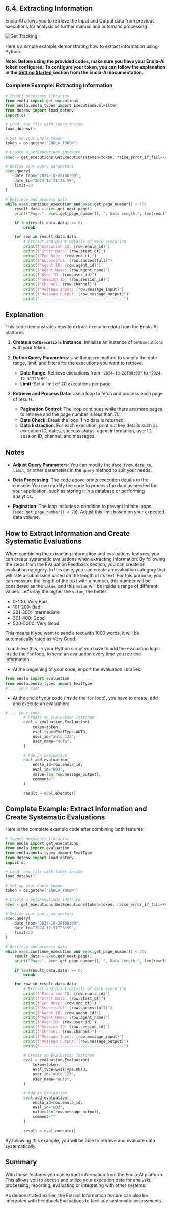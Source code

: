 ## 6.4. Extracting Information

Enola-AI allows you to retrieve the Input and Output data from previous executions for analysis or further manual and automatic processing. 

![Get Tracking](images/get_tracking.jpg)

Here's a simple example demonstrating how to extract information using Python.

**Note: Before using the provided codes, make sure you have your Enola-AI token configured:
To configure your token, you can follow the explanation in the [Getting Started](https://github.com/HuemulSolutions/Enola-AI#5-getting-started) section from the Enola-AI documentation.**

### Complete Example: Extracting Information

```python
# Import necessary libraries
from enola import get_executions
from enola.enola_types import ExecutionEvalFilter
from dotenv import load_dotenv
import os

# Load .env file with token inside
load_dotenv()

# Set up your Enola token
token = os.getenv("ENOLA_TOKEN")

# Create a GetExecutions instance
exec = get_executions.GetExecutions(token=token, raise_error_if_fail=False)

# Define your query parameters
exec.query(
    date_from="2024-10-28T00:00",
    date_to="2024-12-31T23:59",
    limit=20
)

# Retrieve and process data
while exec.continue_execution and exec.get_page_number() < 70:
    result_data = exec.get_next_page()
    print("Page:", exec.get_page_number(), ", Data Length:", len(result_data.data))

    if len(result_data.data) == 0:
        break

    for row in result_data.data:
        # Extract and print details of each execution
        print(f"Execution ID: {row.enola_id}")
        print(f"Start Date: {row.start_dt}")
        print(f"End Date: {row.end_dt}")
        print(f"Successful: {row.successfull}")
        print(f"Agent ID: {row.agent_id}")
        print(f"Agent Name: {row.agent_name}")
        print(f"User ID: {row.user_id}")
        print(f"Session ID: {row.session_id}")
        print(f"Channel: {row.channel}")
        print(f"Message Input: {row.message_input}")
        print(f"Message Output: {row.message_output}")
        print("-------------------------------------")
```

## Explanation

This code demonstrates how to extract execution data from the Enola-AI platform:

1. **Create a `GetExecutions` Instance**: Initialize an instance of `GetExecutions` with your token.

2. **Define Query Parameters**: Use the `query` method to specify the date range, limit, and filters for the executions you want to retrieve.

   - **Date Range**: Retrieve executions from `"2024-10-28T00:00"` to `"2024-12-31T23:59"`.
   - **Limit**: Set a limit of 20 executions per page.

3. **Retrieve and Process Data**: Use a loop to fetch and process each page of results.

   - **Pagination Control**: The loop continues while there are more pages to retrieve and the page number is less than 70.
   - **Data Check**: Break the loop if no data is returned.
   - **Data Extraction**: For each execution, print out key details such as execution ID, dates, success status, agent information, user ID, session ID, channel, and messages.

## Notes

- **Adjust Query Parameters**: You can modify the `date_from`, `date_to`, `limit`, or other parameters in the `query` method to suit your needs.

- **Data Processing**: The code above prints execution details to the console. You can modify the code to process the data as needed for your application, such as storing it in a database or performing analytics.

- **Pagination**: The loop includes a condition to prevent infinite loops (`exec.get_page_number() < 70`). Adjust this limit based on your expected data volume.


## How to Extract Information and Create Systematic Evaluations

When combining the extracting information and evaluations features, you can create systematic evaluations when extracting information.
By following the steps from the Evaluation Feedback section, you can create an evaluation category.
In this case, you can create an evaluation category that will rate a submission based on the length of its text. For this purpose, you can messure the length of the text with a number, this number will be considered as the `value`, and this `value` will be inside a range of different values.
Let's say the higher the `value`, the better:
- 0-100: Very Bad
- 101-200: Bad
- 201-300: Intermediate
- 301-400: Good
- 500-5000: Very Good

This means if you want to send a text with 1000 words, it will be automatically rated as Very Good.

To achieve this, in your Python script you have to add the evaluation logic inside the `for` loop, to send an evaluation every time you retrieve information.
- At the beginning of your code, import the evaluation libraries:
```python
from enola import evaluation
from enola.enola_types import EvalType
# ... your code
```

- At the end of your code (inside the `for` loop), you have to create, add and execute an evaluation:
```python
# ... your code
        # Create an Evaluation Instance
        eval = evaluation.Evaluation(
            token=token,
            eval_type=EvalType.AUTO,
            user_id="auto_123",
            user_name="auto",
        )

        # Add an Evaluation
        eval.add_evaluation(
            enola_id=row.enola_id,
            eval_id="003",
            value=len(row.message_output),
            comment=""
        )

        result = eval.execute()
```
		
## Complete Example: Extract Information and Create Systematic Evaluations

Here is the complete example code after combining both features:

```python
# Import necessary libraries
from enola import get_executions
from enola import evaluation
from enola.enola_types import EvalType
from dotenv import load_dotenv
import os

# Load .env file with token inside
load_dotenv()

# Set up your Enola token
token = os.getenv("ENOLA_TOKEN")

# Create a GetExecutions instance
exec = get_executions.GetExecutions(token=token, raise_error_if_fail=False)

# Define your query parameters
exec.query(
    date_from="2024-10-28T00:00",
    date_to="2024-12-31T23:59",
    limit=20
)

# Retrieve and process data
while exec.continue_execution and exec.get_page_number() < 70:
    result_data = exec.get_next_page()
    print("Page:", exec.get_page_number(), ", Data Length:", len(result_data.data))

    if len(result_data.data) == 0:
        break

    for row in result_data.data:
        # Extract and print details of each execution
        print(f"Execution ID: {row.enola_id}")
        print(f"Start Date: {row.start_dt}")
        print(f"End Date: {row.end_dt}")
        print(f"Successful: {row.successfull}")
        print(f"Agent ID: {row.agent_id}")
        print(f"Agent Name: {row.agent_name}")
        print(f"User ID: {row.user_id}")
        print(f"Session ID: {row.session_id}")
        print(f"Channel: {row.channel}")
        print(f"Message Input: {row.message_input}")
        print(f"Message Output: {row.message_output}")
        print("-------------------------------------")

        # Create an Evaluation Instance
        eval = evaluation.Evaluation(
            token=token,
            eval_type=EvalType.AUTO,
            user_id="auto_123",
            user_name="auto",
        )

        # Add an Evaluation
        eval.add_evaluation(
            enola_id=row.enola_id,
            eval_id="003",
            value=len(row.message_output),
            comment=""
        )

        result = eval.execute()
```

By following this example, you will be able to retrieve and evaluate data systematically.

## Summary

With these features you can extract information from the Enola-AI platform. This allows you to access and utilize your execution data for analysis, processing, reporting, evaluating or integrating with other systems.

As demonstrated earlier, the Extract Information feature can also be integrated with Feedback Evaluations to facilitate systematic assessments.